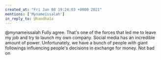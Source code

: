 ```yaml
---
created_at: "Fri Jan 08 19:24:03 +0000 2021"
mentions: ['Mynameissalah']
in_reply_to: @handha1a
---
```


@mynameissalah Fully agree. That's one of the forces that led me to leave my job and try to launch my own company. Social media has an incredible amount of power. Unfortunately, we have a bunch of people with giant followings influencing people's decisions in exchange for money. Not bad on